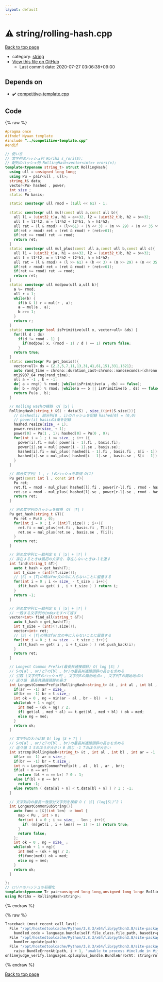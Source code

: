 ```yaml
---
layout: default
---
```


<!-- mathjax config similar to math.stackexchange -->
<script type="text/javascript" async
  src="https://cdnjs.cloudflare.com/ajax/libs/mathjax/2.7.5/MathJax.js?config=TeX-MML-AM_CHTML">
</script>
<script type="text/x-mathjax-config">
  MathJax.Hub.Config({
    TeX: { equationNumbers: { autoNumber: "AMS" }},
    tex2jax: {
      inlineMath: [ ['$','$'] ],
      processEscapes: true
    },
    "HTML-CSS": { matchFontHeight: false },
    displayAlign: "left",
    displayIndent: "2em"
  });
</script>

<script type="text/javascript" src="https://cdnjs.cloudflare.com/ajax/libs/jquery/3.4.1/jquery.min.js"></script>
<script src="https://cdn.jsdelivr.net/npm/jquery-balloon-js@1.1.2/jquery.balloon.min.js" integrity="sha256-ZEYs9VrgAeNuPvs15E39OsyOJaIkXEEt10fzxJ20+2I=" crossorigin="anonymous"></script>
<script type="text/javascript" src="../../assets/js/copy-button.js"></script>
<link rel="stylesheet" href="../../assets/css/copy-button.css" />


# :warning: string/rolling-hash.cpp

<a href="../../index.html">Back to top page</a>

* category: <a href="../../index.html#b45cffe084dd3d20d928bee85e7b0f21">string</a>
* <a href="{{ site.github.repository_url }}/blob/master/string/rolling-hash.cpp">View this file on GitHub</a>
    - Last commit date: 2020-07-27 03:06:38+09:00




## Depends on

* :heavy_check_mark: <a href="../competitive-template.cpp.html">competitive-template.cpp</a>


## Code

<a id="unbundled"></a>
{% raw %}
```cpp
#pragma once
#ifndef Nyaan_template
#include "../competitive-template.cpp"
#endif

// 使い方
// 文字列のハッシュ列 Roriha s_rori(S);
// 配列のハッシュ列 RollingHash<vector<int>> vrori(v);
template<typename string_t> struct RollingHash{
  using ull = unsigned long long;
  using Pu = pair<ull , ull>;
  string_t& data;
  vector<Pu> hashed , power;
  int size_;
  static Pu basis;
  
  static constexpr ull rmod = (1ull << 61) - 1;
  
  static constexpr ull mul(const ull a,const ull b){
    ull l1 = (uint32_t)a, h1 = a>>32, l2 = (uint32_t)b, h2 = b>>32;
    ull l = l1*l2, m = l1*h2 + l2*h1, h = h1*h2;
    ull ret = (l & rmod) + (l>>61) + (h << 3) + (m >> 29) + (m << 35 >> 3);
    if(ret > rmod) ret = (ret & rmod) + (ret>>61);
    if(ret >= rmod) ret -= rmod;
    return ret;
  }
  static constexpr ull mul_plus(const ull a,const ull b,const ull c){
    ull l1 = (uint32_t)a, h1 = a>>32, l2 = (uint32_t)b, h2 = b>>32;
    ull l = l1*l2, m = l1*h2 + l2*h1, h = h1*h2;
    ull ret = (l & rmod) + (l >> 61) + (h << 3) + (m >> 29) + (m << 35 >> 3) + c;
    if(ret > rmod) ret = (ret & rmod) + (ret>>61);
    if(ret >= rmod) ret -= rmod;
    return ret;
  }
  static constexpr ull modpow(ull a,ull b){
    a %= rmod;
    ull r = 1;
    while(b) {
      if(b & 1) r = mul(r , a);
      a = mul(a , a);
      b >>= 1;
    }
    return r;
  }
  static constexpr bool isPrimitive(ull x, vector<ull> &ds) {
    for(ll d : ds)
      if(d != rmod - 1) {
        if(modpow( x, (rmod - 1) / d ) == 1) return false;
      }
    return true;
  }
  static constexpr Pu get_basis(){
    vector<ull> ds = {2,3,5,7,11,13,31,41,61,151,331,1321};
    auto rand_time = chrono::duration_cast<chrono::nanoseconds>(chrono::high_resolution_clock::now().time_since_epoch()).count();
    mt19937_64 rng(rand_time);
    ull a = -1 , b = -1;
    do{ a = rng() % rmod; }while(isPrimitive(a , ds) == false);
    do{ b = rng() % rmod; }while(a == b || isPrimitive(b , ds) == false);
    return Pu(a , b);
  }

  // Rolling Hashの構築　O( |S| )
  RollingHash(string_t &S) : data(S) , size_((int)S.size()){
    // hashed[i] 部分列[0 , i)のハッシュを記録 hashed[0] = (0,0)
    // power[i] basisのi乗を記録
    hashed.resize(size_ + 1);
    power.resize(size_ + 1);
    power[0] = Pu(1 , 1); hashed[0] = Pu(0 , 0);
    for(int i = 1 ; i <= size_ ; i++ ){
      power[i].fi = mul( power[i - 1].fi , basis.fi);
      power[i].se = mul( power[i - 1].se , basis.se);
      hashed[i].fi = mul_plus( hashed[i - 1].fi , basis.fi , S[i - 1]);
      hashed[i].se = mul_plus( hashed[i - 1].se , basis.se , S[i - 1]);
    }
  }

  // 部分文字列[ l , r )のハッシュを取得 O(1)
  Pu get(const int l , const int r){
    Pu ret;
    ret.fi = rmod - mul_plus( hashed[l].fi , power[r-l].fi , rmod - hashed[r].fi );
    ret.se = rmod - mul_plus( hashed[l].se , power[r-l].se , rmod - hashed[r].se );
    return ret;
  }

  // 別の文字列のハッシュを取得　O( |T| )
  Pu get_hash(string_t &T){
    Pu ret = Pu(0 , 0);
    for(int i = 0 ; i < (int)T.size() ; i++){
      ret.fi = mul_plus(ret.fi , basis.fi , T[i]);
      ret.se = mul_plus(ret.se , basis.se , T[i]);
    }
    return ret;
  }

  // 別の文字列と一致判定 O ( |S| + |T| )
  // 存在するときは最初の文字を、存在しないときは-1を返す
  int find(string_t &T){
    auto t_hash = get_hash(T);
    int t_size = (int)(T.size());
    // |S| < |T|の時はfor文の中に入らないことに留意する
    for(int i = 0 ; i <= size_ - t_size ; i++){
      if(t_hash == get( i , i + t_size ) ) return i;
    }
    return -1;
  }

  // 別の文字列と一致判定 O ( |S| + |T| )
  // 一致する文字列のindexをすべて返す
  vector<int> find_all(string_t &T){
    auto t_hash = get_hash(T);
    int t_size = (int)(T.size());
    vector<int> ret;
    // |S| < |T|の時はfor文の中に入らないことに留意する
    for(int i = 0 ; i <= size_ - t_size ; i++){
      if(t_hash == get( i , i + t_size ) ) ret.push_back(i);
    }
    return ret;
  }

  // Longest Common Prefix(最長共通接頭辞) O( log |S| )
  // Sの[al , ar)とTの[bl , br)の最長共通接頭辞の長さを求める
  // 引数 (文字列Tのハッシュ列 , 文字列Sの開始地点a , 文字列Tの開始地点b)
  // 返り値　最長共通接頭辞の長さ
  int LongestCommonPrefix(RollingHash<string_t> &t , int al , int bl , int ar = -1 , int br = -1){
    if(ar == -1) ar = size_;
    if(br == -1) br = t.size_;
    int ok = 0 , ng = min(ar - al , br - bl)  + 1;
    while(ok + 1 < ng){
      int med = (ok + ng) / 2;
      if( get(al , med + al) == t.get(bl , med + bl) ) ok = med;
      else ng = med;
    }
    return ok;
  }

  // 文字列の大小比較 O( log |S + T| )　
  // Sの[al , ar)とTの[bl , br)の最長共通接頭辞の長さを求める
  // 返り値 1 Sのほうが大きい 0 同じ -1 Tのほうが大きい
  int strcmp(RollingHash<string_t> &t , int al , int bl , int ar = -1 , int br = -1){
    if(ar == -1) ar = size_;
    if(br == -1) br = t.size_;
    int n = LongestCommonPrefix(t , al , bl , ar , br);
    if(al + n == ar)
      return (bl + n == br) ? 0 : 1;
    else if(bl + n == br)
      return -1;
    else return ( data[al + n] < t.data[bl + n] ) ? 1 : -1; 
  }
  
  // 文字列内の最長一致部分文字列を検索 O ( |S| (log|S|)^2 )
  int LongestCommonSubString(){
    auto func = [&](int len) -> bool {
      map < Pu , int > m;
      for(int i = 0 ; i <= size_ - len ; i++){
        if( (m[get(i , i + len)] += 1) != 1) return true;
      }
      return false; 
    };
    int ok = 0 , ng = size_ ;
    while(ok + 1 < ng){
      int med = (ok + ng) / 2;
      if(func(med)) ok = med;
      else ng = med;
    }
    return ok;
  }

};
// ロリハのハッシュの初期化
template<typename T> pair<unsigned long long,unsigned long long> RollingHash<T>::basis = RollingHash<T>::get_basis();
using Roriha = RollingHash<string>;
```
{% endraw %}

<a id="bundled"></a>
{% raw %}
```cpp
Traceback (most recent call last):
  File "/opt/hostedtoolcache/Python/3.8.3/x64/lib/python3.8/site-packages/onlinejudge_verify/docs.py", line 349, in write_contents
    bundled_code = language.bundle(self.file_class.file_path, basedir=pathlib.Path.cwd())
  File "/opt/hostedtoolcache/Python/3.8.3/x64/lib/python3.8/site-packages/onlinejudge_verify/languages/cplusplus.py", line 185, in bundle
    bundler.update(path)
  File "/opt/hostedtoolcache/Python/3.8.3/x64/lib/python3.8/site-packages/onlinejudge_verify/languages/cplusplus_bundle.py", line 306, in update
    raise BundleErrorAt(path, i + 1, "unable to process #include in #if / #ifdef / #ifndef other than include guards")
onlinejudge_verify.languages.cplusplus_bundle.BundleErrorAt: string/rolling-hash.cpp: line 3: unable to process #include in #if / #ifdef / #ifndef other than include guards

```
{% endraw %}

<a href="../../index.html">Back to top page</a>

